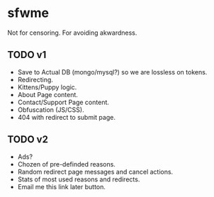sfwme
=====

Not for censoring. For avoiding akwardness.

TODO v1
-------

* Save to Actual DB (mongo/mysql?) so we are lossless on tokens.
* Redirecting.
* Kittens/Puppy logic.
* About Page content.
* Contact/Support Page content.
* Obfuscation (JS/CSS).
* 404 with redirect to submit page.


TODO v2
-------

* Ads?
* Chozen of pre-definded reasons.
* Random redirect page messages and cancel actions.
* Stats of most used reasons and redirects.
* Email me this link later button.
